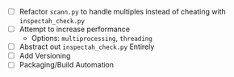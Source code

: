 * [ ] Refactor `scann.py` to handle multiples instead of cheating with `inspectah_check.py`
* [ ] Attempt to increase performance
    * Options: `multiprocessing`, `threading`
* [ ] Abstract out `inspectah_check.py` Entirely
* [ ] Add Versioning
* [ ] Packaging/Build Automation
